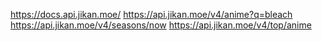 https://docs.api.jikan.moe/
https://api.jikan.moe/v4/anime?q=bleach
https://api.jikan.moe/v4/seasons/now
https://api.jikan.moe/v4/top/anime